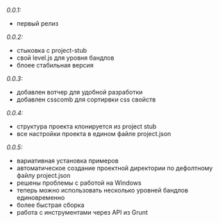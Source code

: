 *0.0.1:*
- первый релиз

*0.0.2:*
- стыковка с project-stub
- свой level.js для уровня бандлов
- блоее стабильная версия

*0.0.3:*
- добавлен вотчер для удобной разработки
- добавлен csscomb для сортирвки css свойств

*0.0.4:*
- структура проекта клонируется из project stub
- все настройки проекта в едином файле project.json

*0.0.5:*
- вариативная установка примеров
- автоматическое создание проектной директории по дефолтному файлу project.json
- решены проблемы с работой на Windows
- теперь можно использовать несколько уровней бандлов единовременно
- более быстрая сборка
- работа с инструментами через API из Grunt